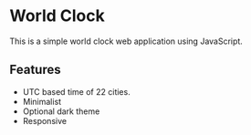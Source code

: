 # World Clock
This is a simple world clock web application using JavaScript.

## Features 
  * UTC based time of 22 cities.
  * Minimalist
  * Optional dark theme 
  * Responsive
